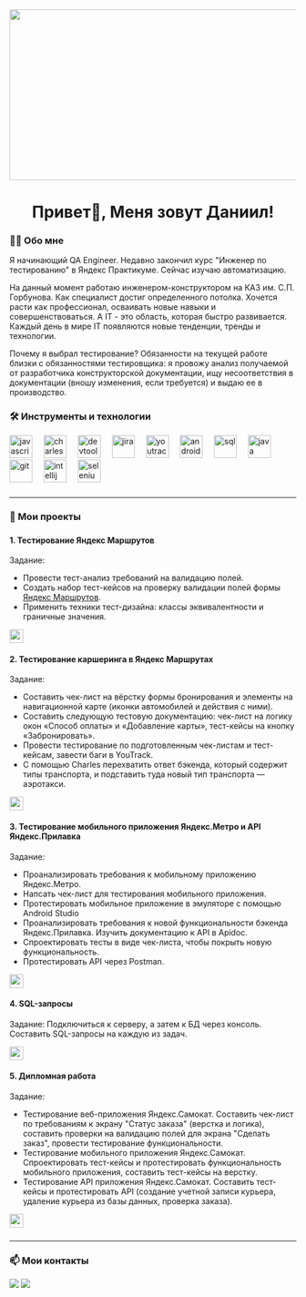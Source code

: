 <div align="center">
<img src="https://mir-s3-cdn-cf.behance.net/project_modules/fs/22b22287602523.5dbd29081561d.gif" align="center" height="300" width="600" />
</div>  
  
###

<h1 align="center">Привет👋, Меня зовут Даниил!</h1>

###

<h3 align="left">👨‍💻  Обо мне</h3>

Я начинающий QA Engineer. Недавно закончил курс "Инженер по тестированию" в Яндекс Практикуме. Сейчас изучаю автоматизацию.

На данный момент работаю инженером-конструктором на КАЗ им. С.П. Горбунова. Как специалист достиг определенного потолка. Хочется расти как профессионал, осваивать новые навыки и совершенствоваться. А IT - это область, которая быстро развивается. Каждый день в мире IT появляются новые тенденции, тренды и технологии.

Почему я выбрал тестирование? Обязанности на текущей работе близки с обязанностями тестировщика: я провожу анализ получаемой от разработчика конструкторской документации, ищу несоответствия в документации (вношу изменения, если требуется) и выдаю ее в производство.

###  
   
<h3 align="left">🛠 Инструменты и технологии</h3>

<div align="left">
  <img src="https://cdn.jsdelivr.net/gh/devicons/devicon@latest/icons/postman/postman-original.svg" height="40" alt="javascript logo" title="postman"/>
  <img width="12" />
  <img src="https://cdn.icon-icons.com/icons2/3053/PNG/512/charles_proxy_macos_bigsur_icon_190302.png" height="40" alt="charles" title="charles"/>
  <img width="12" />
  <img src="https://www.svgrepo.com/show/378786/chrome-devtools.svg" height="40" alt="devtools" title="devtools"/>
  <img width="12" />
  <img src="https://cdn.jsdelivr.net/gh/devicons/devicon@latest/icons/jira/jira-original.svg" height="40" alt="jira" title="jira"/>
  <img width="12" />
  <img src="https://upload.wikimedia.org/wikipedia/commons/thumb/8/8d/YouTrack_Icon.svg/1024px-YouTrack_Icon.svg.png?20200803082248"" height="40" alt="youtrack" title="youtrack"/>
  <img width="12" />
  <img src="https://cdn.jsdelivr.net/gh/devicons/devicon@latest/icons/androidstudio/androidstudio-original.svg" height="40" alt="androidstudio" title="androidstudio"/>
  <img width="12" />
  <img src="https://cdn.jsdelivr.net/gh/devicons/devicon@latest/icons/azuresqldatabase/azuresqldatabase-original.svg" height="40" alt="sql" title="sql"/>
  <img width="12" />
  <img src="https://cdn.jsdelivr.net/gh/devicons/devicon@latest/icons/java/java-original.svg" height="40" alt="java" title="java"/>
  <img width="12" />
  <img src="https://cdn.jsdelivr.net/gh/devicons/devicon@latest/icons/git/git-original.svg" height="40" alt="git" title="git"/>
  <img width="12" />
  <img src="https://cdn.jsdelivr.net/gh/devicons/devicon@latest/icons/intellij/intellij-original.svg" height="40" alt="intellij" title="intellij"/>
  <img width="12" />
  <img src="https://cdn.jsdelivr.net/gh/devicons/devicon@latest/icons/selenium/selenium-original.svg" height="40" alt="selenium" title="selenium"/>
  <img width="12" />
  
</div>

###
---------

<h3 align="left">📄 Мои проекты</h3>

###

<h4 align="left">1. Тестирование Яндекс Маршрутов</h4>

Задание: 
- Провести тест-анализ требований на валидацию полей.
- Создать набор тест-кейсов на проверку валидации полей формы [Яндекс Маршрутов](https://qa-routes.praktikum-services.ru/).
- Применить техники тест-дизайна: классы эквивалентности и граничные значения.

[<img src="https://img.shields.io/badge/Открыть%20проект-6495ED" height="24"/>](https://docs.google.com/spreadsheets/d/1m-dB5hKzCgq-Kr1X-YBX-yPMhRJmFeeMxUQZvXV9wyY/edit?gid=483862348#gid=483862348)

<h4 align="left">2. Тестирование каршеринга в Яндекс Маршрутах</h4>

Задание: 
- Составить чек-лист на вёрстку формы бронирования и элементы на навигационной карте (иконки автомобилей и действия с ними). 
- Составить следующую тестовую документацию: чек-лист на логику окон «Способ оплаты» и «Добавление карты», тест-кейсы на кнопку «Забронировать».
- Провести тестирование по подготовленным чек-листам и тест-кейсам, завести баги в YouTrack.
- С помощью Charles перехватить ответ бэкенда, который содержит типы транспорта, и подставить туда новый тип транспорта — аэротакси.

[<img src="https://img.shields.io/badge/Открыть%20проект-6495ED" height="24"/>](https://docs.google.com/spreadsheets/d/1B_Oz2SBh1sIgRhhdfP3nwHnef3puKPpI0fGVJLR5r74/edit?gid=899462569#gid=899462569)

<h4 align="left">3. Тестирование мобильного приложения Яндекс.Метро и API Яндекс.Прилавка</h4>

Задание: 
- Проанализировать требования к мобильному приложению Яндекс.Метро.
- Напсать чек-лист для тестирования мобильного приложения.
- Протестировать мобильное приложение в эмуляторе с помощью Android Studio
- Проанализировать требования к новой функциональности бэкенда Яндекс.Прилавка. Изучить документацию к API в Apidoc. 
- Спроектировать тесты в виде чек-листа, чтобы покрыть новую функциональность.
- Протестировать API через Postman.

[<img src="https://img.shields.io/badge/Открыть%20проект-6495ED" height="24"/>](https://docs.google.com/spreadsheets/d/1wb5kO4caqIhnlnozKk8rTcdo4tYri9zicaUShjuSBZA/edit?gid=857523888#gid=857523888)

<h4 align="left">4. SQL-запросы</h4>

Задание: Подключиться к серверу, а затем к БД через консоль. Составить SQL-запросы на каждую из задач.

[<img src="https://img.shields.io/badge/Открыть%20проект-6495ED" height="24"/>](https://docs.google.com/spreadsheets/d/1OyKUMFfg0zGkszx9OZ2aQTksxX_Q8sQFpy3bUrN1ZRk/edit?gid=857523888#gid=857523888)

<h4 align="left">5. Дипломная работа</h4>

Задание: 
- Тестирование веб-приложения Яндекс.Самокат.  Составить чек-лист по требованиям к экрану "Статус заказа" (верстка и логика), составить проверки на валидацию полей для экрана "Сделать заказ", провести тестирование функциональности.  
- Тестирование мобильного приложения Яндекс.Самокат. Спроектировать тест-кейсы и протестировать функциональность мобильного приложения, составить тест-кейсы на верстку.  
- Тестирование API приложения Яндекс.Самокат. Составить тест-кейсы и протестировать API (создание учетной записи курьера, удаление курьера из базы данных, проверка заказа).

[<img src="https://img.shields.io/badge/Открыть%20диплом-7B68EE" height="24"/>](https://docs.google.com/spreadsheets/d/1RBwlXnp8AU2qXSDs8eo-HIXZA2PUkKB_QlB5jgYhyFc/edit?gid=943703744#gid=943703744)

###

---------

<h3 align="left">📫 Мои контакты</h3>

[<img src="https://img.shields.io/badge/Telegram-0088cc?style=for-the-badge&logo=Telegram&logoColor=FFFFFF" />](https://t.me/sa1tstraumen) [<img src="https://img.shields.io/badge/Gmail-E53935?style=for-the-badge&logo=gmail&logoColor=FFFFFF" />](mailto:dockertr11@gmail.com)

###
